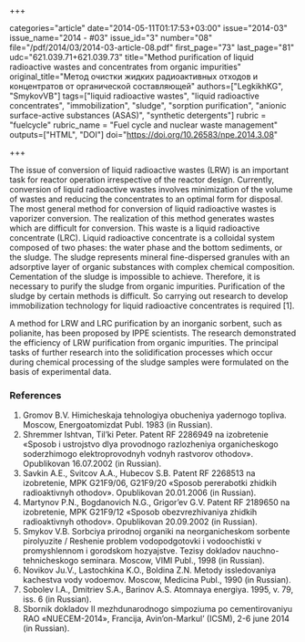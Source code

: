 +++

categories="article"
date="2014-05-11T01:17:53+03:00"
issue="2014-03"
issue_name="2014 - #03"
issue_id="3"
number="08"
file="/pdf/2014/03/2014-03-article-08.pdf"
first_page="73"
last_page="81"
udc="621.039.71+621.039.73"
title="Method purification of liquid radioactive wastes and concentrates from organic impurities"
original_title="Метод очистки жидких радиоактивных отходов и концентратов от органической составляющей"
authors=["LegkikhKG", "SmykovVB"]
tags=["liquid radioactive wastes", "liquid radioactive concentrates", "immobilization", "sludge", "sorption purification", "anionic surface-active substances (ASAS)", "synthetic detergents"]
rubric = "fuelcycle"
rubric_name = "Fuel cycle and nuclear waste management"
outputs=["HTML", "DOI"]
doi="https://doi.org/10.26583/npe.2014.3.08"

+++

The issue of conversion of liquid radioactive wastes (LRW) is an important task for reactor operation irrespective of the reactor design. Currently, conversion of liquid radioactive wastes involves minimization of the volume of wastes and reducing the concentrates to an optimal form for disposal. The most general method for conversion of liquid radioactive wastes is vaporizer conversion. The realization of this method generates wastes which are difficult for conversion. This waste is a liquid radioactive concentrate (LRC). Liquid radioactive concentrate is a colloidal system composed of two phases: the water phase and the bottom sediments, or the sludge. The sludge represents mineral fine-dispersed granules with an adsorptive layer of organic substances with complex chemical composition. Cementation of the sludge is impossible to achieve. Therefore, it is necessary to purify the sludge from organic impurities. Purification of the sludge by certain methods is difficult. So carrying out research to develop immobilization technology for liquid radioactive concentrates is required [1].

A method for LRW and LRC purification by an inorganic sorbent, such as polianite, has been proposed by IPPE scientists. The research demonstrated the efficiency of LRW purification from organic impurities. The principal tasks of further research into the solidification processes which occur during chemical processing of the sludge samples were formulated on the basis of experimental data.

### References

1. Gromov B.V. Himicheskaja tehnologiya obucheniya yadernogo topliva. Moscow, Energoatomizdat Publ. 1983 (in Russian).
2. Shremmer Ishtvan, Til’ki Peter. Patent RF 2286949 na izobretenie «Sposob i ustrojstvo dlya provodnogo razlozheniya organicheskogo soderzhimogo elektroprovodnyh vodnyh rastvorov othodov». Opublikovan 16.07.2002 (in Russian).
3. Savkin A.E., Svitcov A.A., Hubecov S.B. Patent RF 2268513 na izobretenie, MPK G21F9/06, G21F9/20 «Sposob pererabotki zhidkih radioaktivnyh othodov». Opublikovan 20.01.2006 (in Russian).
4. Martynov P.N., Bogdanovich N.G., Grigor’ev G.V. Patent RF 2189650 na izobretenie, MPK G21F9/12 «Sposob obezvrezhivaniya zhidkih radioaktivnyh othodov». Opublikovan 20.09.2002 (in Russian).
5. Smykov V.B. Sorbciya prirodnoj organiki na neorganicheskom sorbente pirolyuzite / Reshenie problem vodopodgotovki i vodoochistki v promyshlennom i gorodskom hozyajstve. Tezisy dokladov nauchno-tehnicheskogo seminara. Moscow, VIMI Publ., 1998 (in Russian).
6. Novikov Ju.V., Lastochkina K.O., Boldina Z.N. Metody issledovaniya kachestva vody vodoemov. Moscow, Medicina Publ., 1990 (in Russian).
7. Sobolev I.A., Dmitriev S.A., Barinov A.S. Atomnaya energiya. 1995, v. 79, iss. 6 (in Russian).
8. Sbornik dokladov II mezhdunarodnogo simpoziuma po cementirovaniyu RAO «NUECEM-2014», Francija, Avin’on-Markul’ (ICSM), 2-6 june 2014 (in Russian).